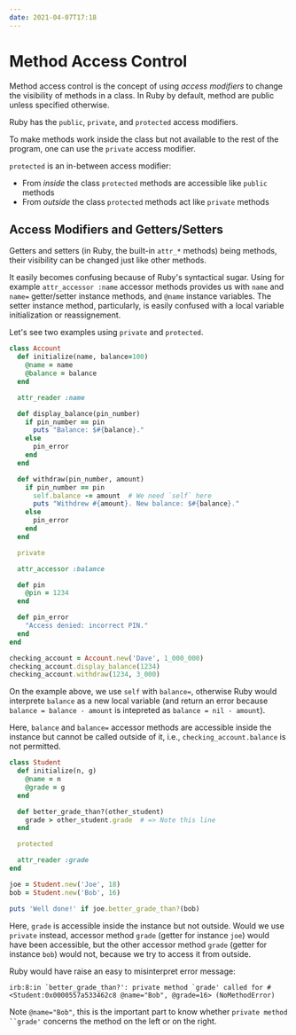 ```yaml
---
date: 2021-04-07T17:18
---
```


# Method Access Control

Method access control is the concept of using _access modifiers_ to change the
visibility of methods in a class. In Ruby by default, method are public unless
specified otherwise.

Ruby has the `public`, `private`, and `protected` access modifiers.

To make methods work inside the class but not available to the rest of the
program, one can use the `private` access modifier.

`protected` is an in-between access modifier:

-  From _inside_ the class `protected` methods are accessible like `public`
methods
-  From _outside_ the class `protected` methods act like `private` methods

## Access Modifiers and Getters/Setters

Getters and setters (in Ruby, the built-in `attr_*` methods) being methods,
their visibility can be changed just like other methods.

It easily becomes confusing because of Ruby's syntactical sugar. Using for
example `attr_accessor :name` accessor methods provides us with `name` and
`name=` getter/setter instance methods, and `@name` instance variables. The
setter instance method, particularly, is easily confused with a local
variable initialization or reassignement.

Let's see two examples using `private` and `protected`.

```ruby
class Account
  def initialize(name, balance=100)
    @name = name
    @balance = balance
  end

  attr_reader :name

  def display_balance(pin_number)
    if pin_number == pin
      puts "Balance: $#{balance}."
    else
      pin_error
    end
  end

  def withdraw(pin_number, amount)
    if pin_number == pin
      self.balance -= amount  # We need `self` here
      puts "Withdrew #{amount}. New balance: $#{balance}."
    else
      pin_error
    end
  end

  private

  attr_accessor :balance

  def pin
    @pin = 1234
  end

  def pin_error
    "Access denied: incorrect PIN."
  end
end

checking_account = Account.new('Dave', 1_000_000)
checking_account.display_balance(1234)
checking_account.withdraw(1234, 3_000)
```

On the example above, we use `self` with `balance=`, otherwise Ruby would
interprete `balance` as a new local variable (and return an error because
`balance = balance - amount` is intepreted as `balance = nil - amount`).

Here, `balance` and `balance=` accessor methods are accessible inside the
instance but cannot be called outside of it, i.e., `checking_account.balance`
is not permitted.

```ruby
class Student
  def initialize(n, g)
    @name = n
    @grade = g
  end

  def better_grade_than?(other_student)
    grade > other_student.grade  # => Note this line
  end

  protected

  attr_reader :grade
end

joe = Student.new('Joe', 18)
bob = Student.new('Bob', 16)

puts 'Well done!' if joe.better_grade_than?(bob)
```

Here, `grade` is accessible inside the instance but not outside. Would we use
`private` instead, accessor method `grade` (getter for instance `joe`) would
have been accessible, but the other accessor method `grade` (getter for
instance `bob`) would not, because we try to access it from outside.

Ruby would have raise an easy to misinterpret error message:

```irb
irb:8:in `better_grade_than?': private method `grade' called for #<Student:0x0000557a533462c8 @name="Bob", @grade=16> (NoMethodError)
```

Note `@name="Bob"`, this is the important part to know whether `private method
``grade'` concerns the method on the left or on the right.
